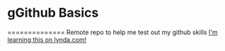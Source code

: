 # gGithub Basics
  ==============
Remote repo to help me test out my github skills
[I'm learning this on lynda.com!](http://www.lynda.com)
